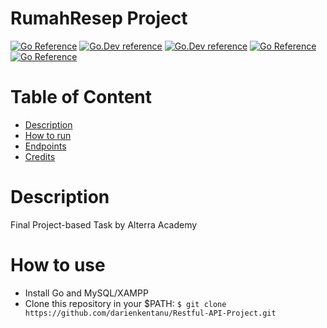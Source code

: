 # RumahResep Project

[![Go Reference](https://pkg.go.dev/badge/golang.org/x/example.svg)](https://pkg.go.dev/golang.org/x/example)
[![Go.Dev reference](https://img.shields.io/badge/gorm-reference-blue?logo=go&logoColor=white)](https://pkg.go.dev/gorm.io/gorm?tab=doc)
[![Go.Dev reference](https://img.shields.io/badge/echo-reference-blue?logo=go&logoColor=white)](https://github.com/labstack/echo)
[![Go Reference](https://img.shields.io/badge/midtrans-reference-blue?logo=Midtrans&logoColor=white)](https://github.com/Midtrans/midtrans-go)
[![Go Reference](https://img.shields.io/badge/gmaps-reference-blue?logo=GMaps&logoColor=white)](https://github.com/googlemaps/google-maps-services-go)


# Table of Content

- [Description](#description)
- [How to run](#how-to-run)
- [Endpoints](#endpoints)
- [Credits](#credits)

# Description
Final Project-based Task by Alterra Academy


# How to use
- Install Go and MySQL/XAMPP
- Clone this repository in your $PATH:
``
$ git clone https://github.com/darienkentanu/Restful-API-Project.git
``
